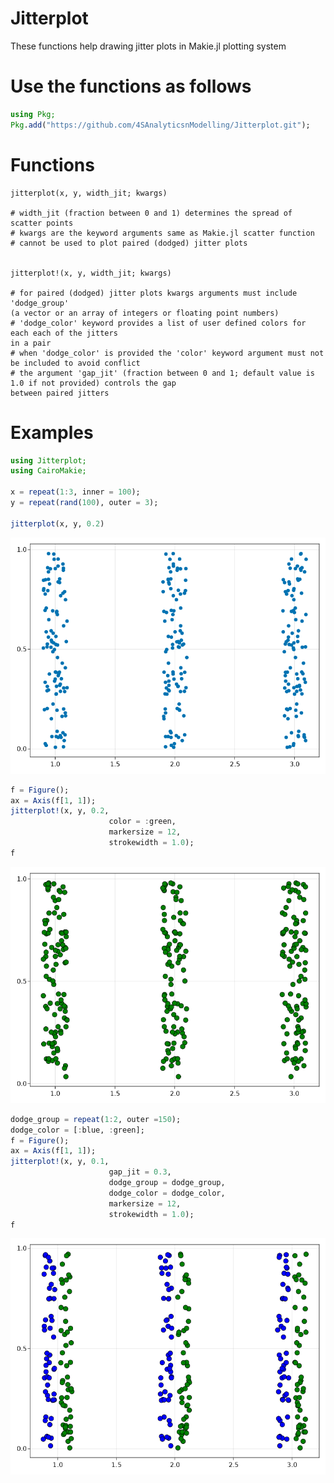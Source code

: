 # Jitterplot
These functions help drawing jitter plots in Makie.jl plotting system
# Use the functions as follows
```julia
using Pkg;
Pkg.add("https://github.com/4SAnalyticsnModelling/Jitterplot.git");
```
# Functions
```
jitterplot(x, y, width_jit; kwargs)

# width_jit (fraction between 0 and 1) determines the spread of scatter points
# kwargs are the keyword arguments same as Makie.jl scatter function
# cannot be used to plot paired (dodged) jitter plots


jitterplot!(x, y, width_jit; kwargs)

# for paired (dodged) jitter plots kwargs arguments must include 'dodge_group'
(a vector or an array of integers or floating point numbers)
# 'dodge_color' keyword provides a list of user defined colors for each each of the jitters
in a pair
# when 'dodge_color' is provided the 'color' keyword argument must not be included to avoid conflict
# the argument 'gap_jit' (fraction between 0 and 1; default value is 1.0 if not provided) controls the gap
between paired jitters

```
# Examples
```julia
using Jitterplot;
using CairoMakie;

x = repeat(1:3, inner = 100);
y = repeat(rand(100), outer = 3);

jitterplot(x, y, 0.2)
```
<p align="center">
  <img src="assets/example1fig.png" width="600">
</p>

```julia
f = Figure();
ax = Axis(f[1, 1]);
jitterplot!(x, y, 0.2,
                      color = :green,
                      markersize = 12,
                      strokewidth = 1.0);
f
```
<p align="center">
  <img src="assets/example2fig.png" width="600">
</p>

```julia
dodge_group = repeat(1:2, outer =150);
dodge_color = [:blue, :green];
f = Figure();
ax = Axis(f[1, 1]);
jitterplot!(x, y, 0.1,
                      gap_jit = 0.3,
                      dodge_group = dodge_group,
                      dodge_color = dodge_color,
                      markersize = 12,
                      strokewidth = 1.0);
f
```
<p align="center">
  <img src="assets/example3fig.png" width="600">
</p>
